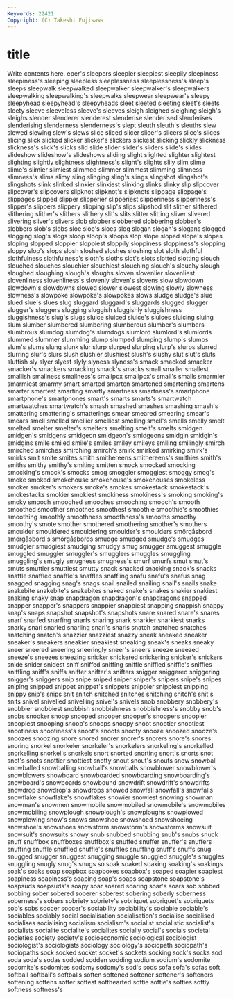```yaml
---
Keywords: 22421 
Copyright: (C) Takeshi Fujisawa
---
```


# title

Write contents here.
eper's sleepers sleepier sleepiest sleepily sleepiness sleepiness's sleeping sleepless
sleeplessness sleeplessness's sleep's sleeps sleepwalk sleepwalked sleepwalker sleepwalker's sleepwalkers sleepwalking
sleepwalking's sleepwalks sleepwear sleepwear's sleepy sleepyhead sleepyhead's sleepyheads sleet sleeted
sleeting sleet's sleets sleety sleeve sleeveless sleeve's sleeves sleigh sleighed
sleighing sleigh's sleighs slender slenderer slenderest slenderise slenderised slenderises slenderising
slenderness slenderness's slept sleuth sleuth's sleuths slew slewed slewing slew's
slews slice sliced slicer slicer's slicers slice's slices slicing slick
slicked slicker slicker's slickers slickest slicking slickly slickness slickness's slick's
slicks slid slide slider slider's sliders slide's slides slideshow slideshow's
slideshows sliding slight slighted slighter slightest slighting slightly slightness slightness's
slight's slights slily slim slime slime's slimier slimiest slimmed slimmer
slimmest slimming slimness slimness's slims slimy sling slinging sling's slings
slingshot slingshot's slingshots slink slinked slinkier slinkiest slinking slinks slinky
slip slipcover slipcover's slipcovers slipknot slipknot's slipknots slippage slippage's slippages
slipped slipper slipperier slipperiest slipperiness slipperiness's slipper's slippers slippery slipping
slip's slips slipshod slit slither slithered slithering slither's slithers slithery
slit's slits slitter slitting sliver slivered slivering sliver's slivers slob
slobber slobbered slobbering slobber's slobbers slob's slobs sloe sloe's sloes
slog slogan slogan's slogans slogged slogging slog's slogs sloop sloop's
sloops slop slope sloped slope's slopes sloping slopped sloppier sloppiest
sloppily sloppiness sloppiness's slopping sloppy slop's slops slosh sloshed sloshes
sloshing slot sloth slothful slothfulness slothfulness's sloth's sloths slot's slots
slotted slotting slouch slouched slouches slouchier slouchiest slouching slouch's slouchy
slough sloughed sloughing slough's sloughs sloven slovenlier slovenliest slovenliness slovenliness's
slovenly sloven's slovens slow slowdown slowdown's slowdowns slowed slower slowest
slowing slowly slowness slowness's slowpoke slowpoke's slowpokes slows sludge sludge's
slue slued slue's slues slug sluggard sluggard's sluggards slugged slugger
slugger's sluggers slugging sluggish sluggishly sluggishness sluggishness's slug's slugs sluice
sluiced sluice's sluices sluicing sluing slum slumber slumbered slumbering slumberous
slumber's slumbers slumbrous slumdog slumdog's slumdogs slumlord slumlord's slumlords slummed
slummer slumming slump slumped slumping slump's slumps slum's slums slung
slunk slur slurp slurped slurping slurp's slurps slurred slurring slur's
slurs slush slushier slushiest slush's slushy slut slut's sluts sluttish
sly slyer slyest slyly slyness slyness's smack smacked smacker smacker's
smackers smacking smack's smacks small smaller smallest smallish smallness smallness's
smallpox smallpox's small's smalls smarmier smarmiest smarmy smart smarted smarten
smartened smartening smartens smarter smartest smarting smartly smartness smartness's smartphone
smartphone's smartphones smart's smarts smarts's smartwatch smartwatches smartwatch's smash smashed
smashes smashing smash's smattering smattering's smatterings smear smeared smearing smear's
smears smell smelled smellier smelliest smelling smell's smells smelly smelt
smelted smelter smelter's smelters smelting smelt's smelts smidgen smidgen's smidgens
smidgeon smidgeon's smidgeons smidgin smidgin's smidgins smile smiled smile's smiles
smiley smileys smiling smilingly smirch smirched smirches smirching smirch's smirk
smirked smirking smirk's smirks smit smite smites smith smithereens smithereens's
smithies smith's smiths smithy smithy's smiting smitten smock smocked smocking
smocking's smock's smocks smog smoggier smoggiest smoggy smog's smoke smoked
smokehouse smokehouse's smokehouses smokeless smoker smoker's smokers smoke's smokes smokestack
smokestack's smokestacks smokier smokiest smokiness smokiness's smoking smoking's smoky smooch
smooched smooches smooching smooch's smooth smoothed smoother smoothes smoothest smoothie
smoothie's smoothies smoothing smoothly smoothness smoothness's smooths smoothy smoothy's smote
smother smothered smothering smother's smothers smoulder smouldered smouldering smoulder's smoulders
smörgåsbord smörgåsbord's smörgåsbords smudge smudged smudge's smudges smudgier smudgiest smudging
smudgy smug smugger smuggest smuggle smuggled smuggler smuggler's smugglers smuggles
smuggling smuggling's smugly smugness smugness's smurf smurfs smut smut's smuts
smuttier smuttiest smutty snack snacked snacking snack's snacks snaffle snaffled
snaffle's snaffles snaffling snafu snafu's snafus snag snagged snagging snag's
snags snail snailed snailing snail's snails snake snakebite snakebite's snakebites
snaked snake's snakes snakier snakiest snaking snaky snap snapdragon snapdragon's
snapdragons snapped snapper snapper's snappers snappier snappiest snapping snappish snappy
snap's snaps snapshot snapshot's snapshots snare snared snare's snares snarf
snarfed snarfing snarfs snaring snark snarkier snarkiest snarks snarky snarl
snarled snarling snarl's snarls snatch snatched snatches snatching snatch's snazzier
snazziest snazzy sneak sneaked sneaker sneaker's sneakers sneakier sneakiest sneaking
sneak's sneaks sneaky sneer sneered sneering sneeringly sneer's sneers sneeze
sneezed sneeze's sneezes sneezing snicker snickered snickering snicker's snickers snide
snider snidest sniff sniffed sniffing sniffle sniffled sniffle's sniffles sniffling
sniff's sniffs snifter snifter's snifters snigger sniggered sniggering snigger's sniggers
snip snipe sniped sniper sniper's snipers snipe's snipes sniping snipped
snippet snippet's snippets snippier snippiest snipping snippy snip's snips snit
snitch snitched snitches snitching snitch's snit's snits snivel snivelled snivelling
snivel's snivels snob snobbery snobbery's snobbier snobbiest snobbish snobbishness snobbishness's
snobby snob's snobs snooker snoop snooped snooper snooper's snoopers snoopier
snoopiest snooping snoop's snoops snoopy snoot snootier snootiest snootiness snootiness's
snoot's snoots snooty snooze snoozed snooze's snoozes snoozing snore snored
snorer snorer's snorers snore's snores snoring snorkel snorkeler snorkeler's snorkelers
snorkeling's snorkelled snorkelling snorkel's snorkels snort snorted snorting snort's snorts
snot snot's snots snottier snottiest snotty snout snout's snouts snow
snowball snowballed snowballing snowball's snowballs snowblower snowblower's snowblowers snowboard snowboarded
snowboarding snowboarding's snowboard's snowboards snowbound snowdrift snowdrift's snowdrifts snowdrop snowdrop's
snowdrops snowed snowfall snowfall's snowfalls snowflake snowflake's snowflakes snowier snowiest
snowing snowman snowman's snowmen snowmobile snowmobiled snowmobile's snowmobiles snowmobiling snowplough
snowplough's snowploughs snowplowed snowplowing snow's snows snowshoe snowshoed snowshoeing snowshoe's
snowshoes snowstorm snowstorm's snowstorms snowsuit snowsuit's snowsuits snowy snub snubbed
snubbing snub's snubs snuck snuff snuffbox snuffboxes snuffbox's snuffed snuffer
snuffer's snuffers snuffing snuffle snuffled snuffle's snuffles snuffling snuff's snuffs
snug snugged snugger snuggest snugging snuggle snuggled snuggle's snuggles snuggling
snugly snug's snugs so soak soaked soaking soaking's soakings soak's
soaks soap soapbox soapboxes soapbox's soaped soapier soapiest soapiness soapiness's
soaping soap's soaps soapstone soapstone's soapsuds soapsuds's soapy soar soared
soaring soar's soars sob sobbed sobbing sober sobered soberer soberest
sobering soberly soberness soberness's sobers sobriety sobriety's sobriquet sobriquet's sobriquets
sob's sobs soccer soccer's sociability sociability's sociable sociable's sociables sociably
social socialisation socialisation's socialise socialised socialises socialising socialism socialism's socialist
socialistic socialist's socialists socialite socialite's socialites socially social's socials societal
societies society society's socioeconomic sociological sociologist sociologist's sociologists sociology sociology's
sociopath sociopath's sociopaths sock socked socket socket's sockets socking sock's
socks sod soda soda's sodas sodded sodden sodding sodium sodium's
sodomite sodomite's sodomites sodomy sodomy's sod's sods sofa sofa's sofas
soft softball softball's softballs soften softened softener softener's softeners softening
softens softer softest softhearted softie softie's softies softly softness softness's
